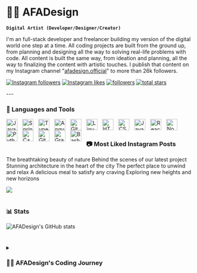 # 🏄‍♂️ AFADesign
**`Digital Artist (Developer/Designer/Creator)`**

I'm an full-stack developer and freelancer building my version of the digital world one step at a time. All coding projects are built from the ground up, from planning and designing all the way to solving real-life problems with code. All content is built the same way, from ideation and planning, all the way to finalizing the content with artistic touches. I publish that content on my Instagram channel "[afadesign.official][Instagram]" to more than 26k followers.

<p align="left">
      <a href="https://www.instagram.com/afadesign.official">
         <img alt="Instagram followers" title="Follow me on Instagram" src="https://custom-icon-badges.demolab.com/instagram/followers/afadesign.official?color=%23E05D44&label=FOLLOWERS&logo=instagram&logoColor=white&style=for-the-badge&labelColor=CE4630"/></a> 
      <a href="https://www.instagram.com/afadesign.official">
         <img alt="Instagram likes" title="Instagram likes" src="https://custom-icon-badges.demolab.com/instagram/likes/afadesign.official?color=%23E1AD0E&logo=heart&logoColor=white&style=for-the-badge&labelColor=C79600"/></a> 
      <a href="https://github.com/andreasfahl?tab=followers">
         <img alt="followers" title="Follow me on Github" src="https://custom-icon-badges.demolab.com/github/followers/andreasfahl?color=236ad3&labelColor=1155ba&style=for-the-badge&logo=person-add&label=Follow&logoColor=white"/></a>
      <a href="https://github.com/andreasfahl?tab=repositories&sort=stargazers">
         <img alt="total stars" title="Total stars on GitHub" src="https://custom-icon-badges.demolab.com/github/stars/andreasfahl?color=55960c&style=for-the-badge&labelColor=488207&logo=star"/></a>
   </p>
---

### 🧰 Languages and Tools

<img align="left" alt="Java" width="30px" style="padding-right:10px;" src="https://cdn.jsdelivr.net/gh/devicons/devicon/icons/java/java-original.svg"/>
<img align="left" alt="Spring" width="30px" style="padding-right:10px;" src="https://cdn.jsdelivr.net/gh/devicons/devicon/icons/spring/spring-original.svg" />
<img align="left" alt="TypeScript" width="30px" style="padding-right:10px;" src="https://cdn.jsdelivr.net/gh/devicons/devicon/icons/typescript/typescript-plain.svg" />
<img align="left" alt="Angular" width="30px" style="padding-right:10px;" src="https://cdn.jsdelivr.net/gh/devicons/devicon/icons/angularjs/angularjs-plain.svg" />
<img align="left" alt="Git" width="30px" style="padding-right:10px;" src="https://cdn.jsdelivr.net/gh/devicons/devicon/icons/git/git-original.svg" />
<img align="left" alt="Linux" width="30px" style="padding-right:10px;" src="https://cdn.jsdelivr.net/gh/devicons/devicon/icons/linux/linux-original.svg" />
<img align="left" alt="HTML" width="30px" style="padding-right:10px;" src="https://cdn.jsdelivr.net/gh/devicons/devicon/icons/html5/html5-plain.svg" />
<img align="left" alt="CSS" width="30px" style="padding-right:10px;" src="https://cdn.jsdelivr.net/gh/devicons/devicon/icons/css3/css3-plain.svg" />
<img align="left" alt="JavaScript" width="30px" style="padding-right:10px;" src="https://cdn.jsdelivr.net/gh/devicons/devicon/icons/javascript/javascript-plain.svg" />
<img align="left" alt="React" width="30px" style="padding-right:10px;" src="https://cdn.jsdelivr.net/gh/devicons/devicon/icons/react/react-original.svg" />
<img align="left" alt="NodeJS" width="30px" style="padding-right:10px;" src="https://cdn.jsdelivr.net/gh/devicons/devicon/icons/nodejs/nodejs-original.svg" />
<img align="left" alt="Python" width="30px" style="padding-right:10px;" src="https://cdn.jsdelivr.net/gh/devicons/devicon/icons/python/python-plain.svg" />
<img align="left" alt="C++" width="30px" style="padding-right:10px;" src="https://cdn.jsdelivr.net/gh/devicons/devicon/icons/cplusplus/cplusplus-line.svg" />
<img align="left" alt="GitHub" width="30px" style="padding-right:10px;" src="https://cdn.jsdelivr.net/gh/devicons/devicon/icons/github/github-original.svg" />
<img align="left" alt="Gradle" width="30px" style="padding-right:10px;" src="https://cdn.jsdelivr.net/gh/devicons/devicon/icons/gradle/gradle-plain.svg" />
<img align="left" alt="Bash" width="30px" style="padding-right:10px;" src="https://cdn.jsdelivr.net/gh/devicons/devicon/icons/bash/bash-original.svg" />
<br />

#

### 📷 Most Liked Instagram Posts
<!-- BEGIN INSTAGRAM POSTS -->
The breathtaking beauty of nature
Behind the scenes of our latest project
Stunning architecture in the heart of the city
The perfect place to unwind and relax
A delicious meal to satisfy any craving
Exploring new heights and new horizons

<!-- END INSTAGRAM POSTS -->
<img src="https://img.shields.io/badge/Follow-%40afadesign.official-orange?style=for-the-badge&logo=instagram&logoColor=white"/>

#

### 📊 Stats

![AFADesign's GitHub stats](https://github-readme-stats.vercel.app/api?username=andreasfahl&show_icons=true&theme=gruvbox)

<!-- ![GitHub Streak](https://streak-stats.demolab.com?user=andreasfahl&theme=gruvbox&border_radius=4.5) -->

#

<details>
 <summary><h3>👨‍💻 AFADesign's Coding Journey</h3></summary>
   Welcome, fellow seekers of the digital realm. I am a full stack developer, traversing the depths of code and technology, with a passion for building cutting-edge solutions that leave a lasting impression.

My journey began long ago, in the shadows of cyberspace, where I honed my craft and mastered the art of coding. With years of experience and a creative mind, I have developed an unparalleled skillset that allows me to unravel the most complex of digital mysteries.

From front-end development to back-end architecture, I am a master of my craft. My skills have enabled me to build robust web applications, powerful APIs, and intricate database systems that push the boundaries of what is possible.

But I am not just a coder. I am a mystery, a shadow, a partner to those who dare to dream big. I work tirelessly to understand the needs of my clients, and together we unlock the secrets of the digital realm to create solutions that exceed their expectations.

So if you seek a partner on your digital journey, a mysterious ally to guide you through the dark corners of technology, then look no further. Let us embark on a journey together, and discover the endless possibilities that lie within the code.


[website]: https://afadesign.co
[instagram]: https://www.instagram.com/afadesign.official
